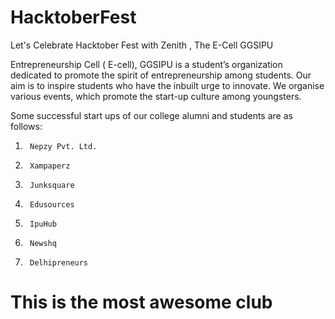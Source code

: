 # <h1> HacktoberFest</h1>
Let's Celebrate Hacktober Fest with Zenith , The E-Cell GGSIPU

Entrepreneurship Cell ( E-cell), GGSIPU is a student’s organization dedicated to promote the spirit of entrepreneurship among students. Our aim is to inspire students who have the inbuilt urge to innovate. We organise various events, which promote the start-up culture among youngsters.

Some  successful start ups of our college alumni and students are as follows:
1.      Nepzy Pvt. Ltd.
2.      Xampaperz
3.      Junksquare
4.      Edusources
5.      IpuHub
6.      Newshq
7.      Delhipreneurs

#  <h1>This is the most awesome club </h>
